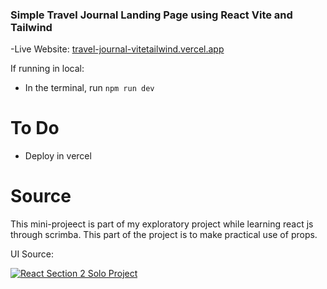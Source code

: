 ### Simple Travel Journal Landing Page using React Vite and Tailwind

-Live Website: [travel-journal-vitetailwind.vercel.app](https://travel-journal-vitetailwind.vercel.app/)

If running in local:
- In the terminal, run `npm run dev`

# To Do
- Deploy in vercel

# Source
This mini-projeect is part of my exploratory project while learning react js through scrimba. This part of the project is to make practical use of props.

UI Source:


[![React Section 2 Solo Project](https://scrimba.ams3.digitaloceanspaces.com/assets/emails/reactv2/projects/TravelJournal.jpg "React Section 2 Solo Project")](https://www.figma.com/file/QG4cOExkdbIbhSfWJhs2gs/Travel-Journal?node-id=2%3A2 "React Section 2 Solo Project")
